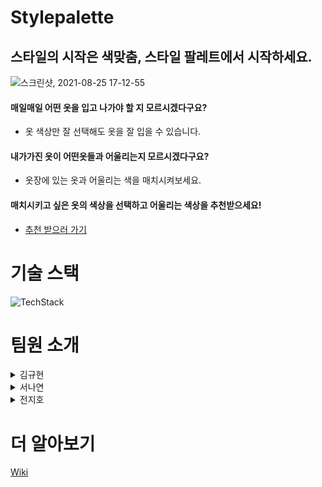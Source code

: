# Stylepalette

## 스타일의 시작은 색맞춤, 스타일 팔레트에서 시작하세요.

![스크린샷, 2021-08-25 17-12-55](https://user-images.githubusercontent.com/79002628/130753425-f96eaf0b-bbae-4e01-b20c-3416d7c4c88d.png)

#### 매일매일 어떤 옷을 입고 나가야 할 지 모르시겠다구요?

-   옷 색상만 잘 선택해도 옷을 잘 입을 수 있습니다.

#### 내가가진 옷이 어떤옷들과 어울리는지 모르시겠다구요?

-   옷장에 있는 옷과 어울리는 색을 매치시켜보세요.

#### 매치시키고 싶은 옷의 색상을 선택하고 어울리는 색상을 추천받으세요!

-   [추천 받으러 가기](https://www.stylepalette.net)

# 기술 스택

![TechStack](https://user-images.githubusercontent.com/79002628/130781243-615e495b-17cf-4d39-bf0b-b296402be8c2.png)

# 팀원 소개

<details>
<summary>김규현</summary>
<div markdown="1">
- Role : Team Leader
- Position : Back-end
- Stack : `TypeScript` `Node.js` `Sequelize` `Mysql`
- Works :
    1. 기획
        - 프로젝트 아이디에이션
        - 데이터베이스 스키마 작성
        - API문서 작성
    2. 배포
        - Route 53 도메인 구입, DNS관리
        - EC2로 서버배포, 로드밸런서 설정, RDS연결
        - RDS에서 Mysql 데이터베이스 구축
        - 서버측 배포자동화
    3. 서버
        - 색상 추천 알고리즘
        - 소셜로그인 (kakao, google OAuth 2.0)
        - awsSDK와 multer-S3를 통한 파일 업로드
        - 그 외 서버측 모든 기능 구현
<a href="https://github.com/ggh0223" >
<img src = "https://user-images.githubusercontent.com/79002628/127443140-7854dea3-a260-4e29-aa45-fdbb6053a015.png" width="25" height="25" >
</a>

</div>
</details>

<details>
<summary>서나연</summary>
<div markdown="1">
- Role : Team Member
- Position : Front-end
- Stack :  `TypeScript` `React` `React-hooks` `React-router` `Redux` `Redux-thunk` `Styled-Components` `Axios`
- Works :
    1. 클라이언트 배포
    2. Redux, redux-thunk, styled-component, typescript 기본 설정
    3. 회원가입, 로그인, 로그아웃
        - 토큰을 이용한 로그인 상태 유지
        - 구글, 카카오 소셜 로그인
        - 유효성 검사
    4. 재사용 가능한 모달 화면 구현
        - 로그인, 게시물 정보, 회원정보 수정,비밀번호 변경
    5. Button & text 컴포넌트
    6. Header & footer 
    7. 반응형 구현 
        - 성별 선택 페이지
        - 메인 페이지
        - 결과 페이지
        - 마이페이지
        - 다른 유저 페이지
        - 갤러리
    8. 게시물 좋아요와 삭제 기능
    9. 회원 정보 수정 (이름, 이메일, 프로필 사진, 비밀 번호 변경)
<a href="https://github.com/nayeonseo" >
<img src = "https://user-images.githubusercontent.com/79002628/127443140-7854dea3-a260-4e29-aa45-fdbb6053a015.png" width="25" height="25" >
</a>

</div>
</details>

<details>
<summary>전지호</summary>
<div markdown="1">
- Role : Team Member
- Position : Front-end
- Stack : `TypeScript` `React` `React-hooks` `React-router` `Redux` `Styled-Components` `Axios`
- Works :
    - 기능구현
        1. 랜딩 페이지
            - 이미지 슬라이드
        2. 성별 선택 페이지
            - 유저가 선택한 정보( 성별 ) LocalStorage 에 저장
        3. 메인 페이지
            - 유저가 선택한 탭에 따른 색상을 이미지에 적용시키기
            - 팔레트를 돌려서 색을 고를 수 있는 룰렛 기능
            - 유저에게 색상을 추천해주는 톤인톤, 톤앤톤 등 탭의 슬라이드 효과 기능
        4. 결과 페이지
            - 메인 페이지에서 적용된 이미지 저장 후에 결과창에서 불러오는 기능
            - 포스트 저장 모달창에서 공유하기, 저장하기에 따른 기능 구분하기
            - 새로고침해도 이미지가 유지되기 위한 LocalStorage 활용
        5. 마이 페이지, 유저 페이지
            - 마이 페이지 및 유저 페이지에서 게시물 불러오는 속도가 느려서 속도 개선, Redux 의 상태 갱신을 해주는 서버 요청이 채 끝나지 않았는데 상태를 받아오려 해서 늦었음, 정보를 미리 갱신해주는 방식으로 해결
        6. 갤러리 페이지
            - 갤러리 페이지에서 필터링 기능 구현
    - 디자인 & 스타일링
        1. 전체적인 와이어 프레임 설계
        2. 랜딩 페이지
            - 반응형, PC 버젼 CSS
        3. 이외의 모든 페이지
            - PC 버전 CSS

<a href="https://github.com/wjswlgh96" >
<img src = "https://user-images.githubusercontent.com/79002628/127443140-7854dea3-a260-4e29-aa45-fdbb6053a015.png" width="25" height="25" >
</a>

</div>
</details>

# 더 알아보기

[Wiki](https://github.com/codestates/stylepalette/wiki)
